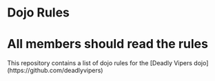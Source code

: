 Dojo Rules
==========

<h1>All members should read the rules</h1>
This repository contains a list of dojo rules for the [Deadly Vipers 
dojo](https://github.com/deadlyvipers)
